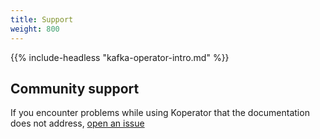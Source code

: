 ```yaml
---
title: Support
weight: 800
---
```


{{% include-headless "kafka-operator-intro.md" %}}

## Community support

If you encounter problems while using Koperator that the documentation does not address, [open an issue](https://github.com/adobe/koperator/issues)
